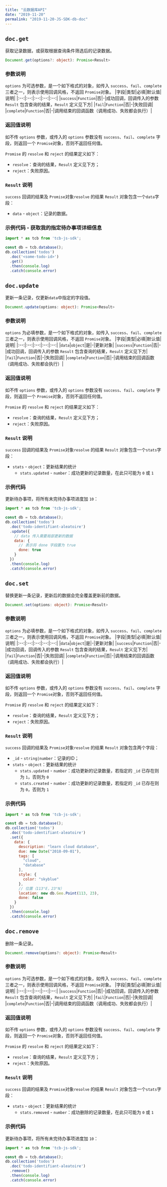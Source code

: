 ```yaml
---
title: "云数据库API"
date: "2019-11-20"
permalink: "2019-11-20-JS-SDK-db-doc"
---
```


## `doc.get`
获取记录数据，或获取根据查询条件筛选后的记录数据。
```typescript
Document.get(options?: object): Promise<Result>
```

### 参数说明
`options` 为可选参数，是一个如下格式的对象，如传入 `success`、`fail`、`complete` 三者之一，则表示使用回调风格，不返回 `Promise`对象。
|字段|类型|必填|默认值|说明|
|:--:|:--:|:--:|:--:|:--:|
|`success`|`Function`|否|-|成功回调，回调传入的参数 `Result` 包含查询的结果，`Result` 定义见下方|
|`fail`|`Function`|否|-|失败回调|
|`complete`|`Function`|否|-|调用结束的回调函数（调用成功、失败都会执行）|

### 返回值说明
如不传 `options` 参数，或传入的 `options` 参数没有 `success`、`fail`、`complete` 字段，则返回一个 `Promise`对象，否则不返回任何值。

`Promise` 的 `resolve` 和 `reject` 的结果定义如下：
- `resolve`：查询的结果，`Result` 定义见下方；
- `reject`：失败原因。

### `Result` 说明
`success` 回调的结果及 `Promise`对象`resolve` 的结果 `Result` 对象包含一个`data`字段：
- `data` - `object`：记录的数据。

### 示例代码 - 获取我的指定待办事项详细信息
```javascript
import * as tcb from 'tcb-js-sdk';

const db = tcb.database();
db.collection('todos')
  .doc('<some-todo-id>')
  .get()
  .then(console.log)
  .catch(console.error)
```

## `doc.update`
更新一条记录，仅更新`data`中指定的字段值。
```typescript
Document.update(options: object): Promise<Result>
```

### 参数说明
`options` 为必填参数，是一个如下格式的对象，如传入 `success`、`fail`、`complete` 三者之一，则表示使用回调风格，不返回 `Promise`对象。
|字段|类型|必填|默认值|说明|
|:--:|:--:|:--:|:--:|:--:|
|`data`|`object`|是|-|更新对象|
|`success`|`Function`|否|-|成功回调，回调传入的参数 `Result` 包含查询的结果，`Result` 定义见下方|
|`fail`|`Function`|否|-|失败回调|
|`complete`|`Function`|否|-|调用结束的回调函数（调用成功、失败都会执行）|

### 返回值说明
如不传 `options` 参数，或传入的 `options` 参数没有 `success`、`fail`、`complete` 字段，则返回一个 `Promise`对象，否则不返回任何值。

`Promise` 的 `resolve` 和 `reject` 的结果定义如下：
- `resolve`：查询的结果，`Result` 定义见下方；
- `reject`：失败原因。

### `Result` 说明
`success` 回调的结果及 `Promise`对象`resolve` 的结果 `Result` 对象包含一个`stats`字段：
- `stats` - `object`：更新结果的统计
  - `stats.updated` - `number`：成功更新的记录数量，在此只可能为 `0` 或 `1`

### 示例代码
更新待办事项，将所有未完待办事项进度加 `10`：
```javascript
import * as tcb from 'tcb-js-sdk';

const db = tcb.database();
db.collection('todos')
  .doc('todo-identifiant-aleatoire')
  .update({
    // data 传入需要局部更新的数据
    data: {
      // 表示将 done 字段置为 true
      done: true
    }
  })
  .then(console.log)
  .catch(console.error)
```

## `doc.set`
替换更新一条记录，更新后的数据会完全覆盖更新前的数据。
```typescript
Document.set(options: object): Promise<Result>
```

### 参数说明
`options` 为必填参数，是一个如下格式的对象，如传入 `success`、`fail`、`complete` 三者之一，则表示使用回调风格，不返回 `Promise`对象。
|字段|类型|必填|默认值|说明|
|:--:|:--:|:--:|:--:|:--:|
|`data`|`object`|是|-|更新对象|
|`success`|`Function`|否|-|成功回调，回调传入的参数 `Result` 包含查询的结果，`Result` 定义见下方|
|`fail`|`Function`|否|-|失败回调|
|`complete`|`Function`|否|-|调用结束的回调函数（调用成功、失败都会执行）|

### 返回值说明
如不传 `options` 参数，或传入的 `options` 参数没有 `success`、`fail`、`complete` 字段，则返回一个 `Promise`对象，否则不返回任何值。

`Promise` 的 `resolve` 和 `reject` 的结果定义如下：
- `resolve`：查询的结果，`Result` 定义见下方；
- `reject`：失败原因。

### `Result` 说明
`success` 回调的结果及 `Promise`对象`resolve` 的结果 `Result` 对象包含两个字段：
- `_id` - `string|number`：记录的ID；
- `stats` - `object`：更新结果的统计
  - `stats.updated` - `number`：成功更新的记录数量，若指定的 `_id` 已存在则为 `1`，否则为 `0`
  - `stats.created` - `number`：成功更新的记录数量，若指定的 `_id` 已存在则为 `0`，否则为 `1`

### 示例代码
```javascript
import * as tcb from 'tcb-js-sdk';

const db = tcb.database();
db.collection('todos')
  .doc('todo-identifiant-aleatoire')
  .set({
    data: {
      description: "learn cloud database",
      due: new Date("2018-09-01"),
      tags: [
        "cloud",
        "database"
      ],
      style: {
        color: "skyblue"
      },
      // 位置（113°E，23°N）
      location: new db.Geo.Point(113, 23),
      done: false
    }
  })
  .then(console.log)
  .catch(console.error)
```

## `doc.remove`
删除一条记录。
```typescript
Document.remove(options?: object): Promise<Result>
```

### 参数说明
`options` 为可选参数，是一个如下格式的对象，如传入 `success`、`fail`、`complete` 三者之一，则表示使用回调风格，不返回 `Promise`对象。
|字段|类型|必填|默认值|说明|
|:--:|:--:|:--:|:--:|:--:|
|`success`|`Function`|否|-|成功回调，回调传入的参数 `Result` 包含查询的结果，`Result` 定义见下方|
|`fail`|`Function`|否|-|失败回调|
|`complete`|`Function`|否|-|调用结束的回调函数（调用成功、失败都会执行）|

### 返回值说明
如不传 `options` 参数，或传入的 `options` 参数没有 `success`、`fail`、`complete` 字段，则返回一个 `Promise`对象，否则不返回任何值。

`Promise` 的 `resolve` 和 `reject` 的结果定义如下：
- `resolve`：查询的结果，`Result` 定义见下方；
- `reject`：失败原因。

### `Result` 说明
`success` 回调的结果及 `Promise`对象`resolve` 的结果 `Result` 对象包含一个`stats`字段：
- `stats` - `object`：更新结果的统计
  - `stats.removed` - `number`：成功删除的记录数量，在此只可能为 `0` 或 `1`

### 示例代码
更新待办事项，将所有未完待办事项进度加 `10`：
```javascript
import * as tcb from 'tcb-js-sdk';

const db = tcb.database();
db.collection('todos')
  .doc('todo-identifiant-aleatoire')
  .remove()
  .then(console.log)
  .catch(console.error)
```
